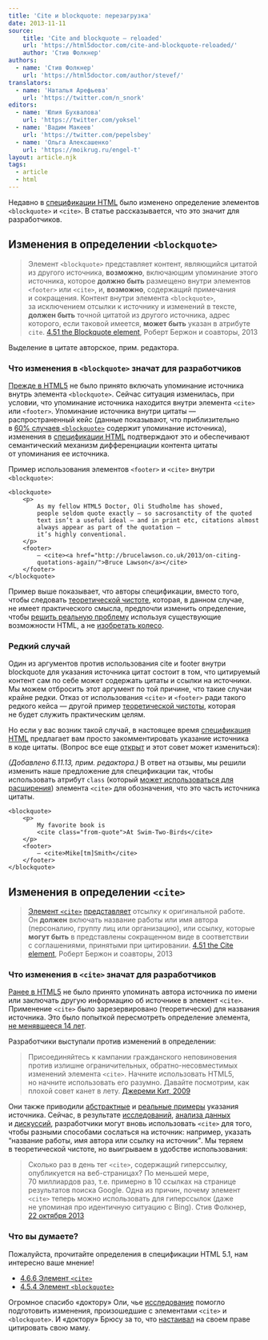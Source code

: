 ```yaml
---
title: 'Сite и blockquote: перезагрузка'
date: 2013-11-11
source:
    title: 'Cite and blockquote — reloaded'
    url: 'https://html5doctor.com/cite-and-blockquote-reloaded/'
    author: 'Стив Фолкнер'
authors:
  - name: 'Стив Фолкнер'
    url: 'https://html5doctor.com/author/stevef/'
translators:
  - name: 'Наталья Арефьева'
    url: 'https://twitter.com/n_snork'
editors:
  - name: 'Юлия Бухвалова'
    url: 'https://twitter.com/yoksel'
  - name: 'Вадим Макеев'
    url: 'https://twitter.com/pepelsbey'
  - name: 'Ольга Алексашенко'
    url: 'https://moikrug.ru/engel-t'
layout: article.njk
tags:
  - article
  - html
---
```


Недавно в [спецификации HTML](http://www.w3.org/html/wg/drafts/html/master/) было изменено определение элементов `<blockquote>` и `<cite>`. В статье рассказывается, что это значит для разработчиков.

## Изменения в определении `<blockquote>`

> Элемент `<blockquote>` представляет контент, являющийся цитатой из другого источника, **возможно**, включающим упоминание этого источника, которое **должно быть** размещено внутри элементов `<footer>` или `<cite>`, и, **возможно**, содержащий примечания и сокращения.
> Контент внутри элемента `<blockquote>`, за исключением отсылки к источнику и изменений в тексте, **должен быть** точной цитатой из другого источника, адрес которого, если таковой имеется, **может быть** указан в атрибуте `cite`.
> [4.51 the Blockquote element](http://www.w3.org/html/wg/drafts/html/master/grouping-content.html#the-blockquote-element), Роберт Бержон и соавторы, 2013

Выделение в цитате авторское, прим. редактора.

### Что изменения в `<blockquote>` значат для разработчиков

[Прежде в HTML5](http://www.w3.org/TR/html5/) не было принято включать упоминание источника внутрь элемента `<blockquote>`. Сейчас ситуация изменилась, при условии, что упоминание источника находится внутри элемента `<cite>` или `<footer>`. Упоминание источника внутри цитаты — распространенный кейс (данные показывают, что приблизительно в [60% случаев `<blockquote>`](http://lists.w3.org/Archives/Public/public-html/2013Aug/0100.html) содержит упоминание источника), изменения в [спецификации HTML](http://www.w3.org/html/wg/drafts/html/master/grouping-content.html#the-blockquote-element) подтверждают это и обеспечивают семантический механизм дифференциации контента цитаты от упоминания ее источника.

Пример использования элементов `<footer>` и `<cite>` внутри `<blockquote>`:

    <blockquote>
        <p>
            As my fellow HTML5 Doctor, Oli Studholme has showed,
            people seldom quote exactly – so sacrosanctity of the quoted
            text isn’t a useful ideal – and in print etc, citations almost
            always appear as part of the quotation –
            it’s highly conventional.
        </p>
        <footer>
            — <cite><a href="http://brucelawson.co.uk/2013/on-citing-
            quotations-again/">Bruce Lawson</a></cite>
        </footer>
    </blockquote>

Пример выше показывает, что авторы спецификации, вместо того, чтобы следовать [теоретической чистоте](http://www.w3.org/TR/html-design-principles/#priority-of-constituencies), которая, в данном случае, не имеет практического смысла, предпочли изменить определение, чтобы [решить реальную проблему](http://www.w3.org/TR/html-design-principles/#solve-real-problems) используя существующие возможности HTML, а не [изобретать колесо](http://www.w3.org/TR/html-design-principles/#do-not-reinvent-the-wheel).

### Редкий случай

Один из аргументов против использования cite и footer внутри blockquote для указания источника цитат состоит в том, что цитируемый контент сам по себе может содержать цитаты и ссылки на источники. Мы можем отбросить этот аргумент по той причине, что такие случаи крайне редки. Отказ от использования `<cite>` и `<footer>` ради такого редкого кейса — другой пример [теоретической чистоты](http://ln.hixie.ch/?start=1154950069&count=1), которая не будет служить практическим целям.

Но если у вас возник такой случай, в настоящее время [спецификация HTML](http://www.w3.org/html/wg/drafts/html/master/grouping-content.html#the-blockquote-element) предлагает вам просто закомментировать указание источника в коде цитаты. (Вопрос все еще [открыт](https://www.w3.org/Bugs/Public/show_bug.cgi?id=23175) и этот совет может измениться):

_(Добавлено 6.11.13, прим. редактора.)_ В ответ на отзывы, мы решили изменить наше предложение для спецификации так, чтобы использовать атрибут `class` (который [может использоваться для расширения](http://www.w3.org/html/wg/drafts/html/master/infrastructure.html#extensibility)) элемента `<cite>` для обозначения, что это часть источника цитаты.

    <blockquote>
        <p>
            My favorite book is
            <cite class="from-quote">At Swim-Two-Birds</cite>
        </p>
        <footer>
            — <cite>Mike[tm]Smith</cite>
        </footer>
    </blockquote>

## Изменения в определении `<cite>`

> [Элемент `<cite>`](http://www.w3.org/html/wg/drafts/html/master/text-level-semantics.html#the-cite-element) [представляет](http://www.w3.org/html/wg/drafts/html/master/dom.html#represents) отсылку к оригинальной работе. Он **должен** включать название работы или имя автора (персоналию, группу лиц или организацию), или ссылку, которые **могут быть** в представлены сокращенном виде в соответствии с соглашениями, принятыми при цитировании.
> [4.51 the Cite element](http://www.w3.org/html/wg/drafts/html/master/text-level-semantics.html#the-cite-element), Роберт Бержон и соавторы, 2013

### Что изменения в `<cite>` значат для разработчиков

[Ранее в HTML5](http://www.w3.org/TR/html5/) не было принято упоминать автора источника по имени или заключать другую информацию об источнике в элемент `<cite>`. Применение `<cite>` было зарезервировано (теоретически) для названия источника. Это было попыткой пересмотреть определение элемента, [не менявшееся 14 лет](http://www.w3.org/TR/REC-html40/).

Разработчики выступали против изменений в определении:

> Присоединяйтесь к кампании гражданского неповиновения против излишне ограничительных, обратно-несовместимых изменений элемента `<cite>`. Начните использовать HTML5, но начните использовать его разумно. Давайте посмотрим, как плохой совет канет в лету.
> [Джереми Кит, 2009](http://24ways.org/2009/incite-a-riot/)

Они также приводили [абстрактные](http://wiki.whatwg.org/wiki/Cite_element) и [реальные примеры](http://oli.jp/example/blockquote-metadata/) указания источника. Сейчас, в результате [исследований](https://dl.dropboxusercontent.com/u/377471/cite1.html), [анализа данных](http://lists.w3.org/Archives/Public/public-html/2013Aug/0100.html) и [дискуссий](http://www.w3.org/Search/Mail/Public/search?keywords=%3Cblockquote%3E+%3Ccite%3E&hdr-1-name=subject&hdr-1-query=&index-grp=Public_FULL&index-type=t&type-index=public-html), разработчики могут вновь использовать `<cite>` для того, чтобы разными способами сослаться на источник: например, указать <q>название работы, имя автора или ссылку на источник</q>. Мы теряем в теоретической чистоте, но выигрываем в удобстве использования:

> Сколько раз в день тег `<cite>`, содержащий гиперссылку, опубликуется на веб-страницах? По меньшей мере, 70 миллиардов раз, т.е. примерно в 10 ссылках на странице результатов поиска Google.
> Одна из причин, почему элемент `<cite>` теперь можно использовать для гиперссылок (даже не упоминая про идентичную ситуацию с Bing).
> Стив Фолкнер, [22 октября 2013](https://twitter.com/stevefaulkner/statuses/392645777874370560)

### Что вы думаете?

Пожалуйста, прочитайте определения в спецификации HTML 5.1, нам интересно ваше мнение!

- [4.6.6 Элемент `<cite>`](http://www.w3.org/html/wg/drafts/html/master/text-level-semantics.html#the-cite-element)
- [4.5.4 Элемент `<blockquote>`](http://www.w3.org/html/wg/drafts/html/master/grouping-content.html#the-blockquote-element)

Огромное спасибо «доктору» Оли, чье [исследование](http://oli.jp/2011/blockquote/) помогло подготовить изменения, произошедшие с элементами `<cite>` и `<blockquote>`. И «доктору» Брюсу за то, что [настаивал](http://www.brucelawson.co.uk/2013/on-citing-quotations-again/) на своем праве цитировать свою маму.
